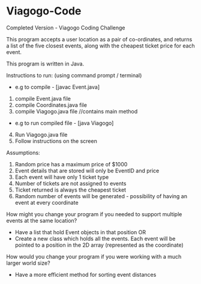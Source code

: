 # Viagogo-Code
Completed Version - Viagogo Coding Challenge

This program accepts a user location as a pair of co-ordinates, and returns a list of the five closest events, along with the cheapest ticket price for each event.

This program is written in Java. 


Instructions to run: (using command prompt / terminal)
- e.g to compile - [javac Event.java]

1. compile Event.java file 
2. compile Coordinates.java file
3. compile Viagogo.java file		//contains main method 

- e.g to run compiled file - [java Viagogo]

4. Run Viagogo.java file 
5. Follow instructions on the screen



Assumptions:
1. Random price has a maximum price of $1000
2. Event details that are stored will only be EventID and price
3. Each event will have only 1 ticket type
4. Number of tickets are not assigned to events
4. Ticket returned is always the cheapest ticket
5. Random number of events will be generated - possibility of having an event at every coordinate


How might you change your program if you needed to support multiple events at the
same location?
- Have a list that hold Event objects in that position
OR
- Create a new class which holds all the events. Each event will be pointed to a position in the 2D array (represented as the coordinate)   


How would you change your program if you were working with a much larger world
size?
- Have a more efficient method for sorting event distances
 
